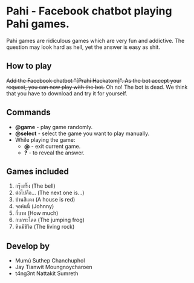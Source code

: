 # Pahi - Facebook chatbot playing Pahi games.
Pahi games are ridiculous games which are very fun and addictive. The question may look hard as hell, yet the answer is easy as shit.

## How to play
~~Add the Facebook chatbot "[Prahi Hackatom]". As the bot accept your request, you can now play with the bot.~~
Oh no! The bot is dead. We think that you have to download and try it for yourself.

## Commands
- **@game** - play game randomly.
- **@select** - select the game you want to play manually.
- While playing the game:
  - **@** - exit current game.
  - **?** - to reveal the answer.

## Games included
1. กรุ๊งกริ๊ง (The bell)
2. ต่อไปคือ... (The next one is...)
3. บ้านสีแดง (A house is red)
4. จอห์นนี่ (Johnny)
5. กี่บาท (How much)
6. กบกระโดด (The jumping frog)
7. หินมีชีวิต (The living rock)

## Develop by
- Mumú Suthep Chanchuphol
- Jay Tianwit Moungnoycharoen
- t4ng3nt Nattakit Sumreth
